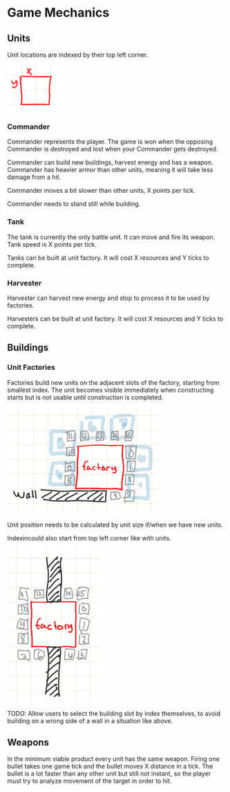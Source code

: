 # Game Mechanics

## Units

Unit locations are indexed by their top left corner.

![unitIndex]

### Commander

Commander represents the player. The game is won when the opposing Commander
is destroyed and lost when your Commander gets destroyed.

Commander can build new buildings, harvest energy and has a weapon. Commander
has heavier armor than other units, meaning it will take less damage from a hit.

Commander moves a bit slower than other units, X points per tick.

Commander needs to stand still while building.

### Tank

The tank is currently the only battle unit. It can move and fire its weapon.
Tank speed is X points per tick.

Tanks can be built at unit factory. It will cost X resources and Y ticks to
complete.

### Harvester

Harvester can harvest new energy and stop to process it to be used by factories.

Harvesters can be built at unit factory. It will cost X resources and Y ticks to
complete.

## Buildings

### Unit Factories

Factories build new units on the adjacent slots of the factory, starting from
smallest index. The unit becomes visible immediately when constructing starts
but is not usable until construction is completed.

![factoryBuilding1]

Unit position needs to be calculated by unit size if/when we have new units.

Indexincould also start from top left corner like with units.

![factoryBuilding2]

TODO: Allow users to select the building slot by index themselves, to avoid
building on a wrong side of a wall in a situation like above.

## Weapons

In the minimum viable product every unit has the same weapon. Firing one bullet
takes one game tick and the bullet moves X distance in a tick. The bullet is a
lot faster than any other unit but still not instant, so the player must try to
analyze movement of the target in order to hit.

[unitIndex]: unit_indexin.png
[factoryBuilding1]: factory_building1.png
[factoryBuilding2]: factory_building2.png
